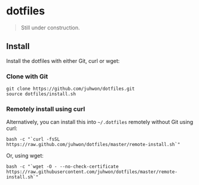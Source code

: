 # dotfiles

> Still under construction.

## Install

Install the dotfiles with either Git, curl or wget:

### Clone with Git

    git clone https://github.com/juhwon/dotfiles.git
    source dotfiles/install.sh

### Remotely install using curl

Alternatively, you can install this into `~/.dotfiles` remotely without Git using curl:

    bash -c "`curl -fsSL https://raw.github.com/juhwon/dotfiles/master/remote-install.sh`"

Or, using wget:

    bash -c "`wget -O - --no-check-certificate https://raw.githubusercontent.com/juhwon/dotfiles/master/remote-install.sh`"
